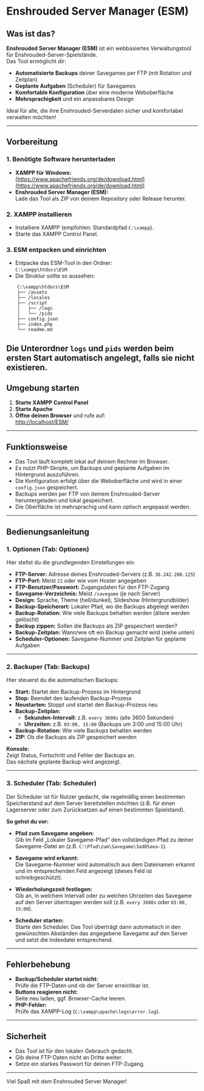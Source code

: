 # Enshrouded Server Manager (ESM)

## Was ist das?

**Enshrouded Server Manager (ESM)** ist ein webbasiertes Verwaltungstool für Enshrouded-Server-Spielstände.  
Das Tool ermöglicht dir:
- **Automatisierte Backups** deiner Savegames per FTP (mit Rotation und Zeitplan)
- **Geplante Aufgaben** (Scheduler) für Savegames
- **Komfortable Konfiguration** über eine moderne Weboberfläche
- **Mehrsprachigkeit** und ein anpassbares Design

Ideal für alle, die ihre Enshrouded-Serverdaten sicher und komfortabel verwalten möchten!

---

## Vorbereitung

### 1. **Benötigte Software herunterladen**

- **XAMPP für Windows:**  
  [https://www.apachefriends.org/de/download.html](https://www.apachefriends.org/de/download.html)
- **Enshrouded Server Manager (ESM):**  
  Lade das Tool als ZIP von deinem Repository oder Release herunter.

### 2. **XAMPP installieren**

- Installiere XAMPP (empfohlen: Standardpfad `C:\xampp`).
- Starte das XAMPP Control Panel.

### 3. **ESM entpacken und einrichten**

- Entpacke das ESM-Tool in den Ordner:  
  `C:\xampp\htdocs\ESM`
- Die Struktur sollte so aussehen:
```
    C:\xampp\htdocs\ESM
    ├── /assets
    ├── /locales
    ├── /script
    │   ├── /logs
    │   └── /pids
    ├── config.json
    ├── index.php
    └── readme.md
```
Die Unterordner `logs` und `pids` werden beim ersten Start automatisch
angelegt, falls sie nicht existieren.
---

## Umgebung starten

1. **Starte XAMPP Control Panel**
2. **Starte Apache**
3. **Öffne deinen Browser** und rufe auf:  
 [http://localhost/ESM/](http://localhost/ESM/)

---

## Funktionsweise

- Das Tool läuft komplett lokal auf deinem Rechner im Browser.
- Es nutzt PHP-Skripte, um Backups und geplante Aufgaben im Hintergrund auszuführen.
- Die Konfiguration erfolgt über die Weboberfläche und wird in einer `config.json` gespeichert.
- Backups werden per FTP von deinem Enshrouded-Server heruntergeladen und lokal gespeichert.
- Die Oberfläche ist mehrsprachig und kann optisch angepasst werden.

---

## Bedienungsanleitung

### **1. Optionen (Tab: Optionen)**

Hier stellst du die grundlegenden Einstellungen ein:

- **FTP-Server:** Adresse deines Enshrouded-Servers (z.B. `38.242.208.125`)
- **FTP-Port:** Meist `21` oder wie vom Hoster angegeben
- **FTP-Benutzer/Passwort:** Zugangsdaten für den FTP-Zugang
- **Savegame-Verzeichnis:** Meist `/savegame` (je nach Server)
- **Design:** Sprache, Theme (hell/dunkel), Slideshow (Hintergrundbilder)
- **Backup-Speicherort:** Lokaler Pfad, wo die Backups abgelegt werden
- **Backup-Rotation:** Wie viele Backups behalten werden (ältere werden gelöscht)
- **Backup zippen:** Sollen die Backups als ZIP gespeichert werden?
- **Backup-Zeitplan:** Wann/wie oft ein Backup gemacht wird (siehe unten)
- **Scheduler-Optionen:** Savegame-Nummer und Zeitplan für geplante Aufgaben

---

### **2. Backuper (Tab: Backups)**

Hier steuerst du die automatischen Backups:

- **Start:** Startet den Backup-Prozess im Hintergrund
- **Stop:** Beendet den laufenden Backup-Prozess
- **Neustarten:** Stoppt und startet den Backup-Prozess neu
- **Backup-Zeitplan:**  
  - **Sekunden-Intervall:** z.B. `every 3600s` (alle 3600 Sekunden)
  - **Uhrzeiten:** z.B. `03:00, 15:00` (Backups um 3:00 und 15:00 Uhr)
- **Backup-Rotation:** Wie viele Backups behalten werden
- **ZIP:** Ob die Backups als ZIP gespeichert werden

**Konsole:**  
Zeigt Status, Fortschritt und Fehler der Backups an.  
Das nächste geplante Backup wird angezeigt.

---

### **3. Scheduler (Tab: Scheduler)**

Der Scheduler ist für Nutzer gedacht, die regelmäßig einen bestimmten Speicherstand auf dem Server bereitstellen möchten (z.B. für einen Lagerserver oder zum Zurücksetzen auf einen bestimmten Spielstand).

**So gehst du vor:**

- **Pfad zum Savegame angeben:**  
   Gib im Feld „Lokaler Savegame-Pfad“ den vollständigen Pfad zu deiner Savegame-Datei an (z.B. `C:\Pfad\zum\Savegame\3ad85aea-1`).

- **Savegame wird erkannt:**  
   Die Savegame-Nummer wird automatisch aus dem Dateinamen erkannt und im entsprechenden Feld angezeigt (dieses Feld ist schreibgeschützt).

- **Wiederholungszeit festlegen:**  
   Gib an, in welchem Intervall oder zu welchen Uhrzeiten das Savegame auf den Server übertragen werden soll (z.B. `every 3600s` oder `03:00, 15:00`).

- **Scheduler starten:**  
   Starte den Scheduler. Das Tool überträgt dann automatisch in den gewünschten Abständen das angegebene Savegame auf den Server und setzt die Indexdatei entsprechend.

---

## Fehlerbehebung

- **Backup/Scheduler startet nicht:**  
  Prüfe die FTP-Daten und ob der Server erreichbar ist.
- **Buttons reagieren nicht:**  
  Seite neu laden, ggf. Browser-Cache leeren.
- **PHP-Fehler:**  
  Prüfe das XAMPP-Log (`C:\xampp\apache\logs\error.log`).

---

## Sicherheit

- Das Tool ist für den lokalen Gebrauch gedacht.
- Gib deine FTP-Daten nicht an Dritte weiter.
- Setze ein starkes Passwort für deinen FTP-Zugang.

---

Viel Spaß mit dem Enshrouded Server Manager!

